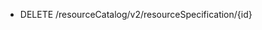 <!--
    ATTENTION: This file was generated via gradle!
               Do NOT manually edit this file! Any such changes will be overwritten!
-->

* DELETE /resourceCatalog/v2/resourceSpecification/{id}
